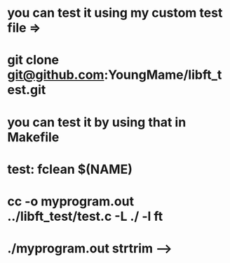 # you can test it using my custom test file => 
# git clone git@github.com:YoungMame/libft_test.git 

# you can test it by using that in Makefile

# test: fclean $(NAME)
#	cc -o myprogram.out ../libft_test/test.c -L ./ -l ft
#	./myprogram.out strtrim -->